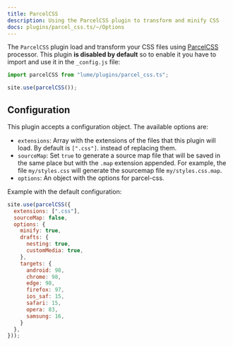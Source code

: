 ```yaml
---
title: ParcelCSS
description: Using the ParcelCSS plugin to transform and minify CSS
docs: plugins/parcel_css.ts/~/Options
---
```


The `ParcelCSS` plugin load and transform your CSS files using
[ParcelCSS](https://github.com/parcel-bundler/parcel-css) processor. This plugin
**is disabled by default** so to enable it you have to import and use it in the
`_config.js` file:

```js
import parcelCSS from "lume/plugins/parcel_css.ts";

site.use(parcelCSS());
```

## Configuration

This plugin accepts a configuration object. The available options are:

- `extensions`: Array with the extensions of the files that this plugin will
  load. By default is `[".css"]`. instead of replacing them.
- `sourceMap`: Set `true` to generate a source map file that will be saved in
  the same place but with the `.map` extension appended. For example, the file
  `my/styles.css` will generate the sourcemap file `my/styles.css.map`.
- `options`: An object with the options for parcel-css.

Example with the default configuration:

```js
site.use(parcelCSS({
  extensions: [".css"],
  sourceMap: false,
  options: {
    minify: true,
    drafts: {
      nesting: true,
      customMedia: true,
    },
    targets: {
      android: 98,
      chrome: 98,
      edge: 98,
      firefox: 97,
      ios_saf: 15,
      safari: 15,
      opera: 83,
      samsung: 16,
    }
  },
}));
```
